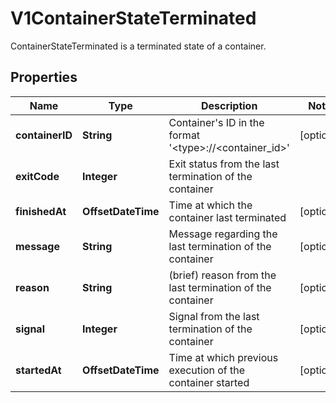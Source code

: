 

# V1ContainerStateTerminated

ContainerStateTerminated is a terminated state of a container.

## Properties

| Name | Type | Description | Notes |
|------------ | ------------- | ------------- | -------------|
|**containerID** | **String** | Container&#39;s ID in the format &#39;&lt;type&gt;://&lt;container_id&gt;&#39; |  [optional] |
|**exitCode** | **Integer** | Exit status from the last termination of the container |  |
|**finishedAt** | **OffsetDateTime** | Time at which the container last terminated |  [optional] |
|**message** | **String** | Message regarding the last termination of the container |  [optional] |
|**reason** | **String** | (brief) reason from the last termination of the container |  [optional] |
|**signal** | **Integer** | Signal from the last termination of the container |  [optional] |
|**startedAt** | **OffsetDateTime** | Time at which previous execution of the container started |  [optional] |



